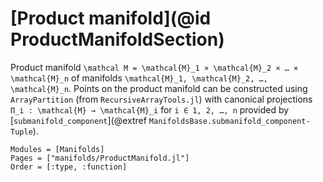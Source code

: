 # [Product manifold](@id ProductManifoldSection)

Product manifold ``\mathcal M = \mathcal{M}_1 × \mathcal{M}_2 × … × \mathcal{M}_n`` of manifolds ``\mathcal{M}_1, \mathcal{M}_2, …, \mathcal{M}_n``.
Points on the product manifold can be constructed using `ArrayPartition` (from `RecursiveArrayTools.jl`) with canonical projections ``Π_i : \mathcal{M} → \mathcal{M}_i`` for ``i ∈ 1, 2, …, n`` provided by [`submanifold_component`](@extref `ManifoldsBase.submanifold_component-Tuple`).

```@autodocs
Modules = [Manifolds]
Pages = ["manifolds/ProductManifold.jl"]
Order = [:type, :function]
```
